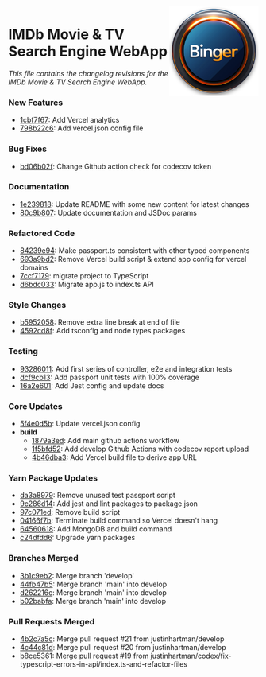 <img align="right" src="https://github.com/justinhartman/imdb-app/raw/main/public/images/favicons/apple-touch-icon.png" />

# IMDb Movie & TV Search Engine WebApp

_This file contains the changelog revisions for the IMDb Movie & TV Search Engine WebApp._

### New Features

- [1cbf7f67](https://github.com/justinhartman/imdb-app/commit/1cbf7f67409910485cae68f281712a81afb02994): Add Vercel analytics 
- [798b22c6](https://github.com/justinhartman/imdb-app/commit/798b22c64d98a233dd85e19230fe81d47acaefe5): Add vercel.json config file 

### Bug Fixes

- [bd06b02f](https://github.com/justinhartman/imdb-app/commit/bd06b02fef7080a9324e283a1e67aaf9721c7b9d): Change Github action check for codecov token 

### Documentation

- [1e239818](https://github.com/justinhartman/imdb-app/commit/1e239818508ed36e063e3b7a930a868de7777871): Update README with some new content for latest changes 
- [80c9b807](https://github.com/justinhartman/imdb-app/commit/80c9b80705c18bd1ee548fb427f754c3b75ea433): Update documentation and JSDoc params 

### Refactored Code

- [84239e94](https://github.com/justinhartman/imdb-app/commit/84239e94665a5022cd5dd2a1df80f447e5555a50): Make passport.ts consistent with other typed components 
- [693a9bd2](https://github.com/justinhartman/imdb-app/commit/693a9bd2e06887df8363384908e8c87f00cc2205): Remove Vercel build script & extend app config for vercel domains 
- [7ccf7179](https://github.com/justinhartman/imdb-app/commit/7ccf717968ee0bd5816c7aa1510393eb034ca1c1): migrate project to TypeScript 
- [d6bdc033](https://github.com/justinhartman/imdb-app/commit/d6bdc03399d9b87e127c93222764d27a037756e7): Migrate app.js to index.ts API 

### Style Changes

- [b5952058](https://github.com/justinhartman/imdb-app/commit/b59520581352b0073d29397f13ee456016d6328f): Remove extra line break at end of file 
- [4592cd8f](https://github.com/justinhartman/imdb-app/commit/4592cd8f17f9bc8bbedbf674ee99d66f73a58d31): Add tsconfig and node types packages 

### Testing

- [93286011](https://github.com/justinhartman/imdb-app/commit/93286011dd330a0c932d9f7ce9d8defd4bbac6d3): Add first series of controller, e2e and integration tests 
- [dcf9cb13](https://github.com/justinhartman/imdb-app/commit/dcf9cb13124e648f5b1397480f3d44bb33a09cfb): Add passport unit tests with 100% coverage 
- [16a2e601](https://github.com/justinhartman/imdb-app/commit/16a2e601b67c5464afb3ce46719482800b995050): Add Jest config and update docs 

### Core Updates

- [5f4e0d5b](https://github.com/justinhartman/imdb-app/commit/5f4e0d5b2c8eefa30f739dbc8779f6a51346b058): Update vercel.json config 
- **build**
    - [1879a3ed](https://github.com/justinhartman/imdb-app/commit/1879a3edf0eddc64ba4e7ad27b7c561b5c59b716): Add main github actions workflow 
    - [1f5bfd52](https://github.com/justinhartman/imdb-app/commit/1f5bfd526280ab6086fbe5f122418497bd31734b): Add develop Github Actions with codecov report upload 
    - [4b46dba3](https://github.com/justinhartman/imdb-app/commit/4b46dba3c4dbec055a7af09efb016eee0c6b2240): Add Vercel build file to derive app URL 


### Yarn Package Updates

- [da3a8979](https://github.com/justinhartman/imdb-app/commit/da3a89790c506f9984b57b4930b51841de5e61b4): Remove unused test passport script 
- [9c286d14](https://github.com/justinhartman/imdb-app/commit/9c286d14ab4bc5704e4b5444f2ba670c57223f6b): Add jest and lint packages to package.json 
- [97c071ed](https://github.com/justinhartman/imdb-app/commit/97c071ed81a12999c949225143c5793fc70c26ed): Remove build script 
- [04166f7b](https://github.com/justinhartman/imdb-app/commit/04166f7be8cf68a3b694d20948a3932afa4aa579): Terminate build command so Vercel doesn't hang 
- [64560618](https://github.com/justinhartman/imdb-app/commit/64560618b48883e7622f1a2d30afe395b6e7fa55): Add MongoDB and build command 
- [c24dfdd6](https://github.com/justinhartman/imdb-app/commit/c24dfdd6fe49923c036ba454ce99191694edd3f5): Upgrade yarn packages 

### Branches Merged

- [3b1c9eb2](https://github.com/justinhartman/imdb-app/commit/3b1c9eb2a32bd9907f7215c0d02f4d1615b9d42f): Merge branch 'develop' 
- [44fb47b5](https://github.com/justinhartman/imdb-app/commit/44fb47b59c2b00f5cb0323059de95f630e08e4fa): Merge branch 'main' into develop 
- [d262216c](https://github.com/justinhartman/imdb-app/commit/d262216c9345fa1d2f90f759ca0153084c43b8e1): Merge branch 'main' into develop 
- [b02babfa](https://github.com/justinhartman/imdb-app/commit/b02babfac3926e8da52f508a869efc867580c69c): Merge branch 'main' into develop 

### Pull Requests Merged

- [4b2c7a5c](https://github.com/justinhartman/imdb-app/commit/4b2c7a5cae009e92d062bc5a429fbf04ff134a21): Merge pull request #21 from justinhartman/develop 
- [4c44c81d](https://github.com/justinhartman/imdb-app/commit/4c44c81df44b37a2a0080697a24d4aff0e4f0fd3): Merge pull request #20 from justinhartman/develop 
- [b8ce5361](https://github.com/justinhartman/imdb-app/commit/b8ce53611422609870e24dead35b3b5c7419700e): Merge pull request #19 from justinhartman/codex/fix-typescript-errors-in-api/index.ts-and-refactor-files 

